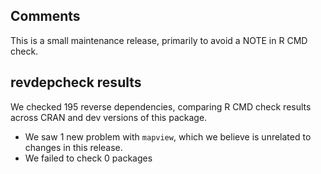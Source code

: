 ## Comments

This is a small maintenance release, primarily to avoid a NOTE in R CMD check.

## revdepcheck results

We checked 195 reverse dependencies, comparing R CMD check results across CRAN and dev versions of this package.

 * We saw 1 new problem with `mapview`, which we believe is unrelated to changes in this release.
 * We failed to check 0 packages
